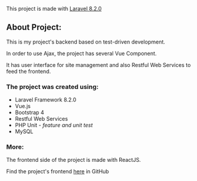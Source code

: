 This project is made with [Laravel 8.2.0](https://laravel.com/)

## About Project:

This is my project's backend based on test-driven development.

In order to use Ajax, the project has several Vue Component.

It has user interface for site management and also Restful Web Services to feed the frontend.

### The project was created using:

* Laravel Framework 8.2.0
* Vue.js
* Bootstrap 4
* Restful Web Services
* PHP Unit - *feature and unit test*
* MySQL


### More:

The frontend side of the project is made with ReactJS.

Find the project's frontend [here](https://github.com/minaTfn/Remini-Front) in GitHub
